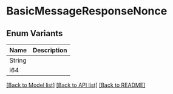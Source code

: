 # BasicMessageResponseNonce

## Enum Variants

| Name | Description |
|---- | -----|
| String |  |
| i64 |  |

[[Back to Model list]](../README.md#documentation-for-models) [[Back to API list]](../README.md#documentation-for-api-endpoints) [[Back to README]](../README.md)


